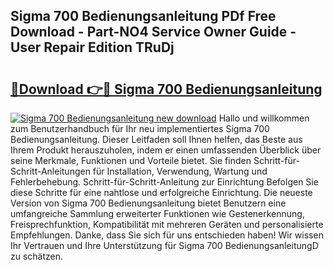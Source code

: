 ## Sigma 700 Bedienungsanleitung PDf Free Download - Part-NO4 Service Owner Guide - User Repair Edition TRuDj

# <h2><a href="http://df34iyk.blite.top/?on=Sigma+700+Bedienungsanleitung">🔗Download 👉🔴 Sigma 700 Bedienungsanleitung</a></h2>

[![Sigma 700 Bedienungsanleitung new download](https://i.imgur.com/lujVjoI.png)](http://df34iyk.blite.top/?on=Sigma+700+Bedienungsanleitung)
Hallo und willkommen zum Benutzerhandbuch für Ihr neu implementiertes Sigma 700 Bedienungsanleitung. Dieser Leitfaden soll Ihnen helfen, das Beste aus Ihrem Produkt herauszuholen, indem er einen umfassenden Überblick über seine Merkmale, Funktionen und Vorteile bietet. Sie finden Schritt-für-Schritt-Anleitungen für Installation, Verwendung, Wartung und Fehlerbehebung. Schritt-für-Schritt-Anleitung zur Einrichtung Befolgen Sie diese Schritte für eine nahtlose und erfolgreiche Einrichtung. Die neueste Version von Sigma 700 Bedienungsanleitung bietet Benutzern eine umfangreiche Sammlung erweiterter Funktionen wie Gestenerkennung, Freisprechfunktion, Kompatibilität mit mehreren Geräten und personalisierte Empfehlungen. Danke, dass Sie sich für uns entschieden haben! Wir wissen Ihr Vertrauen und Ihre Unterstützung für Sigma 700 BedienungsanleitungD zu schätzen.
